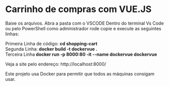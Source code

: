 # Carrinho de compras com VUE.JS

Baixe os arquivos.
Abra a pasta com o VSCODE
Dentro do terminal Vs Code ou pelo PowerShell como administrador rode copie e execute as seguintes linhas:

Primeira Linha de código: <strong> cd shopping-cart </strong> <br>
Segunda Linha: <strong> docker build -t dockervue .   </strong>        
Terceira Linha<strong> docker run -p 8000:80 -it --name dockervue dockervue </strong>

Veja a site pelo endereço: http://localhost:8000/ <br>

Este projeto usa Docker para permitir que todos as máquinas consigam usar.

